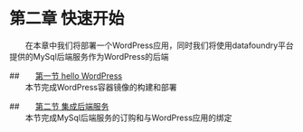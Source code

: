 # 第二章 快速开始
　　在本章中我们将部署一个WordPress应用，同时我们将使用datafoundry平台提供的MySql后端服务作为WordPress的后端   
  
##　　[第一节   hello WordPress](quick_start/01_deploy.md)  
　　本节完成WordPress容器镜像的构建和部署 
    
##　　[第二节   集成后端服务](quick_start/02_bind_backingservice.md)   
　　本节完成MySql后端服务的订购和与WordPress应用的绑定  